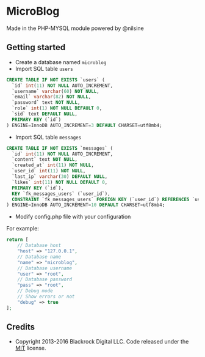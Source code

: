 # MicroBlog
Made in the PHP-MYSQL module powered by @nilsine

## Getting started
- Create a database named `microblog`
- Import SQL table `users`

```sql
CREATE TABLE IF NOT EXISTS `users` (
  `id` int(11) NOT NULL AUTO_INCREMENT,
  `username` varchar(60) NOT NULL,
  `email` varchar(82) NOT NULL,
  `password` text NOT NULL,
  `role` int(1) NOT NULL DEFAULT 0,
  `sid` text DEFAULT NULL,
  PRIMARY KEY (`id`)
) ENGINE=InnoDB AUTO_INCREMENT=3 DEFAULT CHARSET=utf8mb4;
```

- Import SQL table `messages`

```sql
CREATE TABLE IF NOT EXISTS `messages` (
  `id` int(11) NOT NULL AUTO_INCREMENT,
  `content` text NOT NULL,
  `created_at` int(11) NOT NULL,
  `user_id` int(11) NOT NULL,
  `last_ip` varchar(30) DEFAULT NULL,
  `likes` int(11) NOT NULL DEFAULT 0,
  PRIMARY KEY (`id`),
  KEY `fk_messages_users` (`user_id`),
  CONSTRAINT `fk_messages_users` FOREIGN KEY (`user_id`) REFERENCES `users` (`id`) ON DELETE NO ACTION ON UPDATE NO ACTION
) ENGINE=InnoDB AUTO_INCREMENT=10 DEFAULT CHARSET=utf8mb4;
```

- Modify config.php file with your configuration

For example:

```php
return [
    // Database host
    "host" => "127.0.0.1",
    // Database name
    "name" => "microblog",
    // Database username
    "user" => "root",
    // Database password
    "pass" => "root",
    // Debug mode
    // Show errors or not
    "debug" => true
];
```

## Credits
- Copyright 2013-2016 Blackrock Digital LLC. Code released under the [MIT](https://github.com/BlackrockDigital/startbootstrap-freelancer/blob/gh-pages/LICENSE) license.
